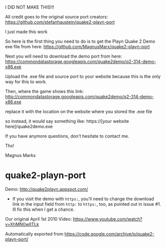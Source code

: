 I DID NOT MAKE THIS!!!

All credit goes to the original source port creators: https://github.com/stefanhaustein/quake2-playn-port

I just made this work

So here is the first thing you need to do is to get the Playn Quake 2 Demo exe file from here: https://github.com/MagnusMarx/quake2-playn-port

Next you will need to download the demo port from here: https://commondatastorage.googleapis.com/quake2demo/q2-314-demo-x86.exe

Upload the .exe file and source port to your website because this is the only way for this to work.

Then, where the game shows this link: http://commondatastorage.googleapis.com/quake2demo/q2-314-demo-x86.exe

replace it with the location on the website where you stored the .exe file

so instead, it would say something like: https://[your website here]/quake2demo.exe

If you have anymore questions, don't hesitate to contact me.

Thx!

Magnus Marks


# quake2-playn-port

Demo: http://quake2playn.appspot.com/ 

- If you visit the demo with `https:`, you'll need to change the download link in the input field from `http:` to `https:`, too, as pointed out in issue #1. Ill fix this when I get a chance.

Our original April 1st 2010 Video: https://www.youtube.com/watch?v=XhMN0wlITLk

Automatically exported from  https://code.google.com/archive/p/quake2-playn-port/
